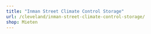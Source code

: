 ```yaml
---
title: "Inman Street Climate Control Storage"
url: /cleveland/inman-street-climate-control-storage/
shop: Mieten
---
```


